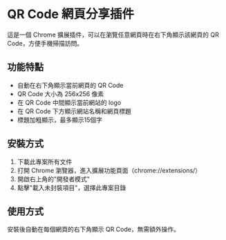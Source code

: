 # QR Code 網頁分享插件

這是一個 Chrome 擴展插件，可以在瀏覽任意網頁時在右下角顯示該網頁的 QR Code，方便手機掃描訪問。

## 功能特點
- 自動在右下角顯示當前網頁的 QR Code
- QR Code 大小為 256x256 像素
- 在 QR Code 中間顯示當前網站的 logo
- 在 QR Code 下方顯示網站名稱和網頁標題
- 標題加粗顯示，最多顯示15個字

## 安裝方式
1. 下載此專案所有文件
2. 打開 Chrome 瀏覽器，進入擴展功能頁面（chrome://extensions/）
3. 開啟右上角的"開發者模式"
4. 點擊"載入未封裝項目"，選擇此專案目錄

## 使用方式
安裝後自動在每個網頁的右下角顯示 QR Code，無需額外操作。 